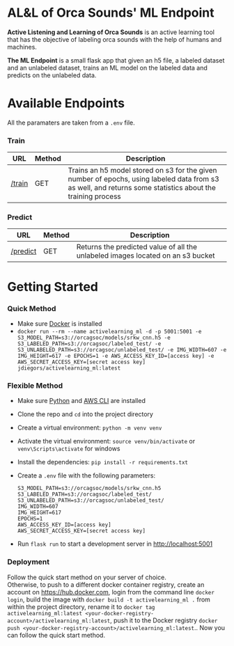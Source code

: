 # AL&L of Orca Sounds' ML Endpoint

**Active Listening and Learning of Orca Sounds** is an active learning tool that has the objective of labeling orca sounds with the help of humans and machines.

**The ML Endpoint** is a small flask app that given an h5 file, a labeled dataset and an unlabeled dataset, trains an ML model on the labeled data and predicts on the unlabeled data.

# Available Endpoints

All the paramaters are taken from a `.env` file.

### Train

| URL                                   | Method | Description                                                                                                                                                |
| ------------------------------------- | ------ | ---------------------------------------------------------------------------------------------------------------------------------------------------------- |
| [/train](http://localhost:5001/train) | GET    | Trains an h5 model stored on s3 for the given number of epochs, using labeled data from s3 as well, and returns some statistics about the training process |

### Predict

| URL                                       | Method | Description                                                                     |
| ----------------------------------------- | ------ | ------------------------------------------------------------------------------- |
| [/predict](http://localhost:5001/predict) | GET    | Returns the predicted value of all the unlabeled images located on an s3 bucket |

# Getting Started

### Quick Method

-   Make sure [Docker](https://www.docker.com/) is installed
-   `docker run --rm --name activelearning_ml -d -p 5001:5001 -e S3_MODEL_PATH=s3://orcagsoc/models/srkw_cnn.h5 -e S3_LABELED_PATH=s3://orcagsoc/labeled_test/ -e S3_UNLABELED_PATH=s3://orcagsoc/unlabeled_test/ -e IMG_WIDTH=607 -e IMG_HEIGHT=617 -e EPOCHS=1 -e AWS_ACCESS_KEY_ID=[access key] -e AWS_SECRET_ACCESS_KEY=[secret access key] jdiegors/activelearning_ml:latest`

### Flexible Method

-   Make sure [Python](https://www.python.org/) and [AWS CLI](https://aws.amazon.com/cli/) are installed
-   Clone the repo and `cd` into the project directory
-   Create a virtual environment: `python -m venv venv`
-   Activate the virtual environment: `source venv/bin/activate` or `venv\Scripts\activate` for windows
-   Install the dependencies: `pip install -r requirements.txt`
-   Create a `.env` file with the following parameters:

    ```
    S3_MODEL_PATH=s3://orcagsoc/models/srkw_cnn.h5
    S3_LABELED_PATH=s3://orcagsoc/labeled_test/
    S3_UNLABELED_PATH=s3://orcagsoc/unlabeled_test/
    IMG_WIDTH=607
    IMG_HEIGHT=617
    EPOCHS=1
    AWS_ACCESS_KEY_ID=[access key]
    AWS_SECRET_ACCESS_KEY=[secret access key]
    ```

-   Run `flask run` to start a development server in [http://localhost:5001](http://localhost:5001)

### Deployment

Follow the quick start method on your server of choice.  
Otherwise, to push to a different docker container registry, create an account on https://hub.docker.com, login from the command line `docker login`, build the image with `docker build -t activelearning_ml .` from within the project directory, rename it to `docker tag activelearning_ml:latest <your-docker-registry-account>/activelearning_ml:latest`, push it to the Docker registry `docker push <your-docker-registry-account>/activelearning_ml:latest`.. Now you can follow the quick start method.
